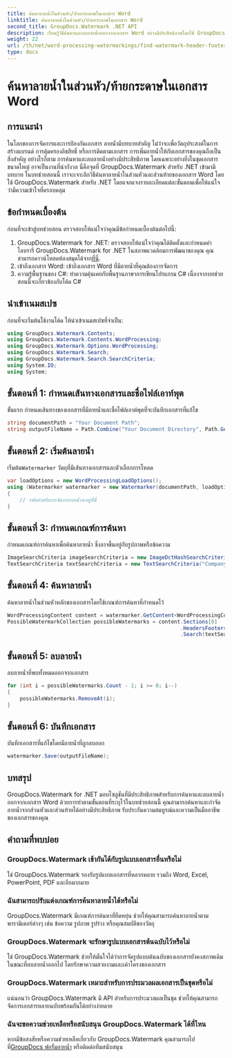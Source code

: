 ```yaml
---
title: ค้นหาลายน้ำในส่วนหัว/ท้ายกระดาษในเอกสาร Word
linktitle: ค้นหาลายน้ำในส่วนหัว/ท้ายกระดาษในเอกสาร Word
second_title: GroupDocs.Watermark .NET API
description: เรียนรู้วิธีค้นหาและลบลายน้ำออกจากเอกสาร Word อย่างมีประสิทธิภาพโดยใช้ GroupDocs สำหรับ .NET เพื่อให้มั่นใจถึงความสมบูรณ์ของเอกสารและความเป็นมืออาชีพ
weight: 22
url: /th/net/word-processing-watermarkings/find-watermark-header-footer-word-docs/
type: docs
---
```

# ค้นหาลายน้ำในส่วนหัว/ท้ายกระดาษในเอกสาร Word

## การแนะนำ
ในโลกของการจัดการและการป้องกันเอกสาร ลายน้ำมีบทบาทสำคัญ ไม่ว่าจะเพื่อวัตถุประสงค์ในการสร้างแบรนด์ การคุ้มครองลิขสิทธิ์ หรือการติดตามเอกสาร การเพิ่มลายน้ำให้กับเอกสารของคุณถือเป็นสิ่งสำคัญ อย่างไรก็ตาม การค้นหาและลบลายน้ำอย่างมีประสิทธิภาพ โดยเฉพาะอย่างยิ่งในชุดเอกสารขนาดใหญ่ อาจเป็นงานที่น่ากังวล นี่คือจุดที่ GroupDocs.Watermark สำหรับ .NET เข้ามามีบทบาท ในบทช่วยสอนนี้ เราจะเจาะลึกวิธีค้นหาลายน้ำในส่วนหัวและส่วนท้ายของเอกสาร Word โดยใช้ GroupDocs.Watermark สำหรับ .NET โดยแจกแจงรายละเอียดแต่ละขั้นตอนเพื่อให้แน่ใจว่ามีความเข้าใจที่ครอบคลุม
## ข้อกำหนดเบื้องต้น
ก่อนที่จะเข้าสู่บทช่วยสอน ตรวจสอบให้แน่ใจว่าคุณมีข้อกำหนดเบื้องต้นต่อไปนี้:
1. GroupDocs.Watermark for .NET: ตรวจสอบให้แน่ใจว่าคุณได้ติดตั้งและกำหนดค่าไลบรารี GroupDocs.Watermark for .NET ในสภาพแวดล้อมการพัฒนาของคุณ คุณสามารถดาวน์โหลดห้องสมุดได้จาก[ที่นี่](https://releases.groupdocs.com/Watermark/net/).
2. เข้าถึงเอกสาร Word: เข้าถึงเอกสาร Word ที่มีลายน้ำที่คุณต้องการจัดการ
3. ความรู้พื้นฐานของ C#: ทำความคุ้นเคยกับพื้นฐานภาษาการเขียนโปรแกรม C# เนื่องจากบทช่วยสอนนี้จะเกี่ยวข้องกับโค้ด C#
## นำเข้าเนมสเปซ
ก่อนที่จะเริ่มต้นใช้งานโค้ด ให้นำเข้าเนมสเปซที่จำเป็น:
```csharp
using GroupDocs.Watermark.Contents;
using GroupDocs.Watermark.Contents.WordProcessing;
using GroupDocs.Watermark.Options.WordProcessing;
using GroupDocs.Watermark.Search;
using GroupDocs.Watermark.Search.SearchCriteria;
using System.IO;
using System;
```
## ขั้นตอนที่ 1: กำหนดเส้นทางเอกสารและชื่อไฟล์เอาท์พุต
ขั้นแรก กำหนดเส้นทางของเอกสารที่มีลายน้ำและชื่อไฟล์เอาต์พุตที่จะบันทึกเอกสารที่แก้ไข
```csharp
string documentPath = "Your Document Path";
string outputFileName = Path.Combine("Your Document Directory", Path.GetFileName(documentPath));
```
## ขั้นตอนที่ 2: เริ่มต้นลายน้ำ
 เริ่มต้น`Watermarker` วัตถุที่มีเส้นทางเอกสารและตัวเลือกการโหลด
```csharp
var loadOptions = new WordProcessingLoadOptions();
using (Watermarker watermarker = new Watermarker(documentPath, loadOptions))
{
    // รหัสสำหรับการจัดการลายน้ำจะอยู่ที่นี่
}
```
## ขั้นตอนที่ 3: กำหนดเกณฑ์การค้นหา
กำหนดเกณฑ์การค้นหาเพื่อค้นหาลายน้ำ ซึ่งอาจขึ้นอยู่กับรูปภาพหรือข้อความ
```csharp
ImageSearchCriteria imageSearchCriteria = new ImageDctHashSearchCriteria(Constants.LogoPng);
TextSearchCriteria textSearchCriteria = new TextSearchCriteria("Company Name");
```
## ขั้นตอนที่ 4: ค้นหาลายน้ำ
ค้นหาลายน้ำในส่วนหัวหลักของเอกสารโดยใช้เกณฑ์การค้นหาที่กำหนดไว้
```csharp
WordProcessingContent content = watermarker.GetContent<WordProcessingContent>();
PossibleWatermarkCollection possibleWatermarks = content.Sections[0]
                                                        .HeadersFooters[OfficeHeaderFooterType.HeaderPrimary]
                                                        .Search(textSearchCriteria.Or(imageSearchCriteria));
```
## ขั้นตอนที่ 5: ลบลายน้ำ
ลบลายน้ำที่พบทั้งหมดออกจากเอกสาร
```csharp
for (int i = possibleWatermarks.Count - 1; i >= 0; i--)
{
    possibleWatermarks.RemoveAt(i);
}
```
## ขั้นตอนที่ 6: บันทึกเอกสาร
บันทึกเอกสารที่แก้ไขโดยมีลายน้ำที่ถูกลบออก
```csharp
watermarker.Save(outputFileName);
```

## บทสรุป
GroupDocs.Watermark for .NET มอบโซลูชันที่มีประสิทธิภาพสำหรับการค้นหาและลบลายน้ำออกจากเอกสาร Word ด้วยการทำตามขั้นตอนที่ระบุไว้ในบทช่วยสอนนี้ คุณสามารถค้นหาและกำจัดลายน้ำจากส่วนหัวและส่วนท้ายได้อย่างมีประสิทธิภาพ รับประกันความสมบูรณ์และความเป็นมืออาชีพของเอกสารของคุณ
## คำถามที่พบบ่อย
### GroupDocs.Watermark เข้ากันได้กับรูปแบบเอกสารอื่นหรือไม่
ใช่ GroupDocs.Watermark รองรับรูปแบบเอกสารที่หลากหลาย รวมถึง Word, Excel, PowerPoint, PDF และอีกมากมาย
### ฉันสามารถปรับแต่งเกณฑ์การค้นหาลายน้ำได้หรือไม่
GroupDocs.Watermark มีเกณฑ์การค้นหาที่ยืดหยุ่น ช่วยให้คุณสามารถค้นหาลายน้ำตามพารามิเตอร์ต่างๆ เช่น ข้อความ รูปภาพ รูปร่าง หรือคุณสมบัติของวัตถุ
### GroupDocs.Watermark จะรักษารูปแบบเอกสารต้นฉบับไว้หรือไม่
ใช่ GroupDocs.Watermark ช่วยให้มั่นใจได้ว่าการจัดรูปแบบต้นฉบับของเอกสารยังคงสภาพเดิมในขณะที่ลบลายน้ำออกไป โดยรักษาความสวยงามและเค้าโครงของเอกสาร
### GroupDocs.Watermark เหมาะสำหรับการประมวลผลเอกสารเป็นชุดหรือไม่
แน่นอนว่า GroupDocs.Watermark มี API สำหรับการประมวลผลเป็นชุด ช่วยให้คุณสามารถจัดการเอกสารหลายฉบับพร้อมกันได้อย่างง่ายดาย
### ฉันจะขอความช่วยเหลือหรือสนับสนุน GroupDocs.Watermark ได้ที่ไหน
 หากมีข้อสงสัยหรือความช่วยเหลือเกี่ยวกับ GroupDocs.Watermark คุณสามารถไปที่[GroupDocs ฟอรั่มลายน้ำ](https://forum.groupdocs.com/c/watermark/19) หรือติดต่อทีมสนับสนุน